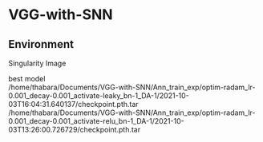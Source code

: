 # VGG-with-SNN

## Environment
Singularity Image

best model<br>
/home/thabara/Documents/VGG-with-SNN/Ann_train_exp/optim-radam_lr-0.001_decay-0.001_activate-leaky_bn-1_DA-1/2021-10-03T16:04:31.640137/checkpoint.pth.tar<br>
/home/thabara/Documents/VGG-with-SNN/Ann_train_exp/optim-radam_lr-0.001_decay-0.001_activate-relu_bn-1_DA-1/2021-10-03T13:26:00.726729/checkpoint.pth.tar
